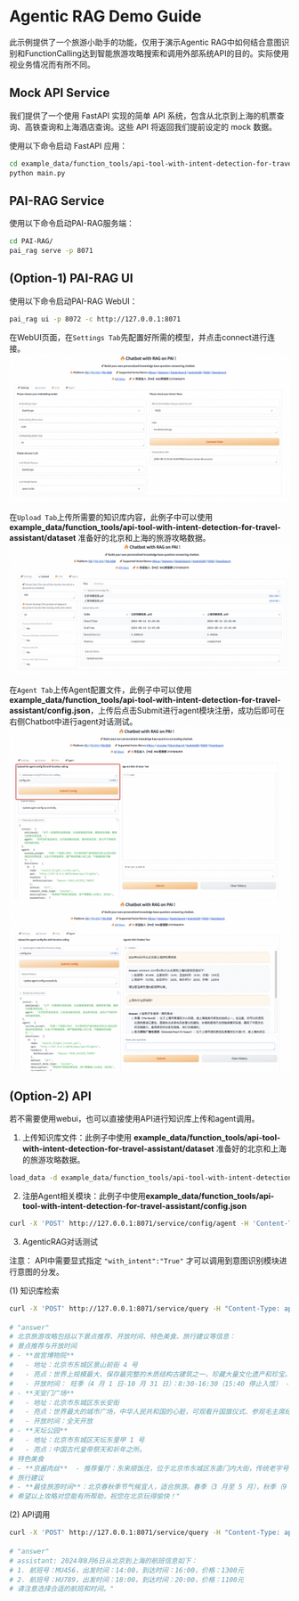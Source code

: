 # Agentic RAG Demo Guide

此示例提供了一个旅游小助手的功能，仅用于演示Agentic RAG中如何结合意图识别和FunctionCalling达到智能旅游攻略搜索和调用外部系统API的目的。实际使用视业务情况而有所不同。

## Mock API Service

我们提供了一个使用 FastAPI 实现的简单 API 系统，包含从北京到上海的机票查询、高铁查询和上海酒店查询。这些 API 将返回我们提前设定的 mock 数据。

使用以下命令启动 FastAPI 应用：

```bash
cd example_data/function_tools/api-tool-with-intent-detection-for-travel-assistant/mock_api
python main.py
```

## PAI-RAG Service

使用以下命令启动PAI-RAG服务端：

```bash
cd PAI-RAG/
pai_rag serve -p 8071
```

## (Option-1) PAI-RAG UI

使用以下命令启动PAI-RAG WebUI：

```bash
pai_rag ui -p 8072 -c http://127.0.0.1:8071
```

在WebUI页面，在`Settings Tab`先配置好所需的模型，并点击connect进行连接。
![settings](figures/settings.jpg)

在`Upload Tab`上传所需要的知识库内容，此例子中可以使用 **example_data/function_tools/api-tool-with-intent-detection-for-travel-assistant/dataset** 准备好的北京和上海的旅游攻略数据。
![upload](figures/upload.jpg)

在`Agent Tab`上传Agent配置文件，此例子中可以使用**example_data/function_tools/api-tool-with-intent-detection-for-travel-assistant/config.json**，上传后点击Submit进行agent模块注册，成功后即可在右侧Chatbot中进行agent对话测试。
![agent_config](figures/agent_config.jpg)
![agent_chat](figures/agent_chat.jpg)

## (Option-2) API

若不需要使用webui，也可以直接使用API进行知识库上传和agent调用。

1. 上传知识库文件：此例子中使用 **example_data/function_tools/api-tool-with-intent-detection-for-travel-assistant/dataset** 准备好的北京和上海的旅游攻略数据。

```bash
load_data -d example_data/function_tools/api-tool-with-intent-detection-for-travel-assistant/dataset
```

2. 注册Agent相关模块：此例子中使用**example_data/function_tools/api-tool-with-intent-detection-for-travel-assistant/config.json**

```bash
curl -X 'POST' http://127.0.0.1:8071/service/config/agent -H 'Content-Type: multipart/form-data' -F 'file=@example_data/function_tools/api-tool-with-intent-detection-for-travel-assistant/config.json'
```

3. AgenticRAG对话测试

注意： API中需要显式指定 `"with_intent":"True"` 才可以调用到意图识别模块进行意图的分发。

(1) 知识库检索

```bash
curl -X 'POST' http://127.0.0.1:8071/service/query -H "Content-Type: application/json" -d '{"question":"北京旅游攻略", "with_intent":"True"}'

# "answer"
# 北京旅游攻略包括以下景点推荐、开放时间、特色美食、旅行建议等信息：
# 景点推荐与开放时间
# - **故宫博物院**
#   - 地址：北京市东城区景⼭前街 4 号
#   - 亮点：世界上规模最⼤、保存最完整的木质结构古建筑之⼀，珍藏大量文化遗产和珍宝。
#   - 开放时间： 旺季（4 ⽉ 1 ⽇-10 ⽉ 31 ⽇）：8:30-16:30（15:40 停⽌⼊馆） - 淡季（11 ⽉ 1 ⽇-3 ⽉ 31 ⽇）：8:30-16:00（15:10 停⽌⼊馆）
# - **天安⻔⼴场**
#   - 地址：北京市东城区东⻓安街
#   - 亮点：世界最⼤的城市⼴场，中华⼈⺠共和国的⼼脏，可观看升国旗仪式、参观⽑主席纪念堂和⼈⺠英雄纪念碑。
#   - 开放时间：全天开放
# - **天坛公园**
#   - 地址：北京市东城区天坛东⾥甲 1 号
#   - 亮点：中国古代皇帝祭天和祈年之所。
# 特色美食
# - **京酱⾁丝**  - 推荐餐厅：东来顺饭庄，位于北京市东城区东直⻔内⼤街，传统⽼字号餐馆。  - 特⾊：京酱（甜酱）炒制的猪⾁丝，颜⾊红亮，味道浓郁，常⽤⾖⽪或葱白包着吃，⼝感极佳。
# 旅行建议
# - **最佳旅游时间**：北京春秋季节⽓候宜人，适合旅游。春季（3 ⽉⾄ 5 ⽉），秋季（9 ⽉⾄ 11 ⽉）- **交通⽅式**：北京公共交通⾮常⽅便，地铁覆盖主要景点，推荐使⽤北京交通卡（Yikatong）方便出⾏。- **注意事项**：北京夏季天⽓炎热，⾼温多⾬；冬季寒冷⼲燥。建议根据季节和天⽓预报准备适合的⾐物。
# 希望以上攻略对您能有所帮助，祝您在北京玩得愉快！"
```

(2) API调用

```bash
curl -X 'POST' http://127.0.0.1:8071/service/query -H "Content-Type: application/json" -d '{"question":"2024年8月6号从北京到上海的机票信息"  "with_intent":"True"}'

# "answer"
# assistant: 2024年8月6日从北京到上海的航班信息如下：
# 1. 航班号：MU456，出发时间：14:00，到达时间：16:00，价格：1300元
# 2. 航班号：HU789，出发时间：18:00，到达时间：20:00，价格：1100元
# 请注意选择合适的航班和时间。"
```
